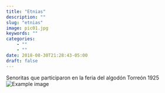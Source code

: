 ```yaml
---
title: "Etnias"
description: ""
slug: "etnias"
image: pic01.jpg
keywords: ""
categories: 
    - ""
    - ""
date: 2018-08-30T21:28:43-05:00
draft: false
---
```


Senoritas que participaron en la feria del algodón Torreón 1925
![Example image](/img/pic01.jpg)